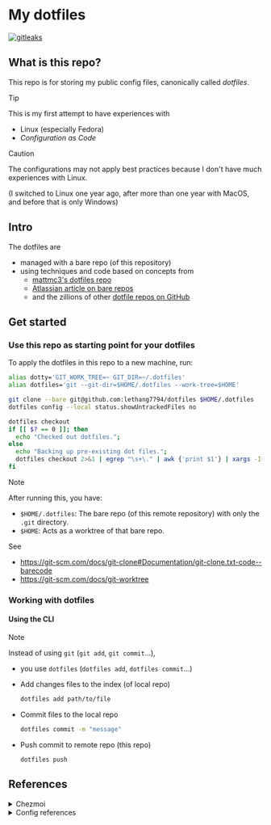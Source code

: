 # My dotfiles

[![gitleaks](https://github.com/lethang7794/dotfiles/actions/workflows/gitleaks.yml/badge.svg)](https://github.com/lethang7794/dotfiles/actions/workflows/gitleaks.yml)

## What is this repo?

This repo is for storing my public config files, canonically called _dotfiles_.

> [!TIP]
> This is my first attempt to have experiences with
>
> - Linux (especially Fedora)
> - _Configuration as Code_

> [!CAUTION]
> The configurations may not apply best practices because I don't have much experiences with Linux.
>
> (I switched to Linux one year ago, after more than one year with MacOS, and before that is only Windows)

## Intro

The dotfiles are

- managed with a bare repo (of this repository)
- using techniques and code based on concepts from
  - [mattmc3's dotfiles repo](https://github.com/mattmc3/dotfiles)
  - [Atlassian article on bare repos](https://www.atlassian.com/git/tutorials/dotfiles)
  - and the zillions of other [dotfile repos on GitHub](https://dotfiles.github.io/)

## Get started

### Use this repo as starting point for your dotfiles

To apply the dotfiles in this repo to a new machine, run:

```bash
alias dotty='GIT_WORK_TREE=~ GIT_DIR=~/.dotfiles'
alias dotfiles='git --git-dir=$HOME/.dotfiles --work-tree=$HOME'

git clone --bare git@github.com:lethang7794/dotfiles $HOME/.dotfiles
dotfiles config --local status.showUntrackedFiles no

dotfiles checkout
if [[ $? == 0 ]]; then
  echo "Checked out dotfiles.";
else
  echo "Backing up pre-existing dot files.";
  dotfiles checkout 2>&1 | egrep "\s+\." | awk {'print $1'} | xargs -I{} mv {} .dotfiles.bak/{}
fi
```

> [!NOTE]
> After running this, you have:
>
> - `$HOME/.dotfiles`: The bare repo (of this remote repository) with only the `.git` directory.
> - `$HOME`: Acts as a worktree of that bare repo.
>
> See
>
> - <https://git-scm.com/docs/git-clone#Documentation/git-clone.txt-code--barecode>
> - <https://git-scm.com/docs/git-worktree>

### Working with dotfiles

#### Using the CLI

> [!NOTE]
> Instead of using `git` (`git add`, `git commit`...),
>
> - you use `dotfiles` (`dotfiles add`, `dotfiles commit`...)

- Add changes files to the index (of local repo)

  ```bash
  dotfiles add path/to/file
  ```

- Commit files to the local repo

  ```bash
  dotfiles commit -m "message"
  ```

- Push commit to remote repo (this repo)

  ```
  dotfiles push
  ```

## References

<details>
<summary>Chezmoi</summary>

## How chezmoi works?

### chezmoi concepts

|             | Destination Dir                      | Source Dir                              | Target                                                     |
| ----------- | ------------------------------------ | --------------------------------------- | ---------------------------------------------------------- |
| What is it? | The directory that `chezmoi` manages | Where `chezmoi` stores the source state | a file, directory, or symlink in the destination directory |
| Example     | `~`                                  | `~/.local/share/chezmoi`                | (temporary file)                                           |
|             |                                      |                                         |

|             | Destination State                                             | Source State                         | Target State                                |
| ----------- | ------------------------------------------------------------- | ------------------------------------ | ------------------------------------------- |
| What is it? | Current state of all the targets in the destination directory | Desired state of your home directory | Desired state of the destination directory. |
| Example     | `~/.zshrc`                                                    | `~/.local/share/chezmoi/dot_zshrc`   | `/tmp/chezmoi-merge1615707743/.zshrc`       |
|             |                                                               |                                      |

### How chezmoi apply the state to each target?

1. Read the source state.
2. Read the destination state.
3. Compute the target state.
4. Run run _before_ scripts in alphabetical order.
5. Update entries in the target state (files, directories, externals, scripts, symlinks, etc.) in alphabetical order of their target name.

   Directories (including those created by externals) are updated before the files they contain.

6. Run run _after_ scripts in alphabetical order.
</details>

<details>
<summary>
Config references
</summary>

|       | Where is the config? | Configuration structure          | Docs                                    |
| ----- | -------------------- | -------------------------------- | --------------------------------------- |
| broot | `~/.config/broot`    | `conf.hjson`: Config             | <https://dystroy.org/broot/conf_file/>  |
|       |                      | `verbs.hjson`: Keyboard shortcut | <https://dystroy.org/broot/conf_verbs/> |
|       |                      |                                  |                                         |

</details>
